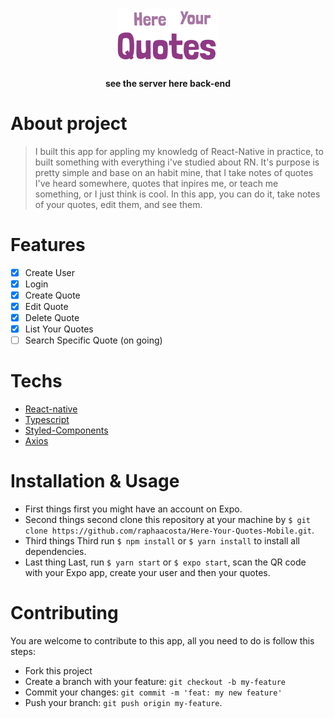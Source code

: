 <h1 align="center">
  <img alt="Here Your Quotes" src="./assets/Logo.png"/>
</h1>
<h4 align="center">
    see the server here
    <a source="https://github.com/raphaacosta/Here-Your-Quotes-API">back-end</a>
</h4>

# About project

> I built this app for appling my knowledg of React-Native in practice, to built something with everything i've studied about RN. It's purpose is pretty simple and base on an habit mine, that I take notes of quotes I've heard somewhere, quotes that inpires me, or teach me something, or I just think is cool. In this app, you can do it, take notes of your quotes, edit them, and see them.

# Features

 - [x] Create User
 - [x] Login
 - [x] Create Quote
 - [x] Edit Quote
 - [x] Delete Quote
 - [x] List Your Quotes
 - [ ] Search Specific Quote (on going)

# Techs

 - [React-native](https://reactnative.dev/)
 - [Typescript](https://www.typescriptlang.org/)
 - [Styled-Components](https://styled-components.com/)
 - [Axios](https://www.npmjs.com/package/axios)

# Installation & Usage

 - First things first you might have an account on Expo.
 - Second things second clone this repository at your machine by `$ git clone https://github.com/raphaacosta/Here-Your-Quotes-Mobile.git`.
 - Third things Third run `$ npm install` or `$ yarn install` to install all dependencies.
 - Last thing Last, run `$ yarn start` or `$ expo start`, scan the QR code with your Expo app, create your user and then your quotes.

# Contributing

  You are welcome to contribute to this app, all you need to do is follow this steps:
  
  - Fork this project
  - Create a branch with your feature: `git checkout -b my-feature`
  - Commit your changes: `git commit -m 'feat: my new feature'`
  - Push your branch: `git push origin my-feature`.
